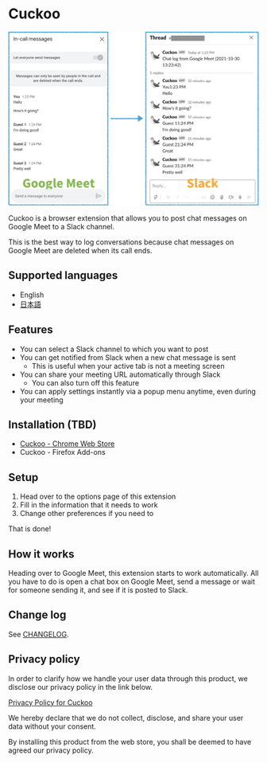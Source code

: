 # Cuckoo
![Google Meet to Slack](/img/google_meet_to_slack.png)

Cuckoo is a browser extension that allows you to post chat messages on Google Meet to a Slack channel.

This is the best way to log conversations because chat messages on Google Meet are deleted when its call ends.

## Supported languages
* English
* [日本語](/README/ja.md)

## Features
* You can select a Slack channel to which you want to post
* You can get notified from Slack when a new chat message is sent
    * This is useful when your active tab is not a meeting screen
* You can share your meeting URL automatically through Slack
    * You can also turn off this feature
* You can apply settings instantly via a popup menu anytime, even during your meeting

## Installation (TBD)
* [Cuckoo - Chrome Web Store](https://chrome.google.com/webstore/detail/jgkpnadfdhhglgkimejpibhfiniemhhf)
* Cuckoo - Firefox Add-ons

## Setup
1. Head over to the options page of this extension
2. Fill in the information that it needs to work
3. Change other preferences if you need to

That is done!

## How it works
Heading over to Google Meet, this extension starts to work automatically. All you have to do is open a chat box on Google Meet, send a message or wait for someone sending it, and see if it is posted to Slack.

## Change log
See [CHANGELOG](/CHANGELOG/en.md).

## Privacy policy
In order to clarify how we handle your user data through this product, we disclose our privacy policy in the link below.

[Privacy Policy for Cuckoo](https://www.freeprivacypolicy.com/live/7e46ca5d-46df-4134-9e11-02addfba616b)

We hereby declare that we do not collect, disclose, and share your user data without your consent.

By installing this product from the web store, you shall be deemed to have agreed our privacy policy.
